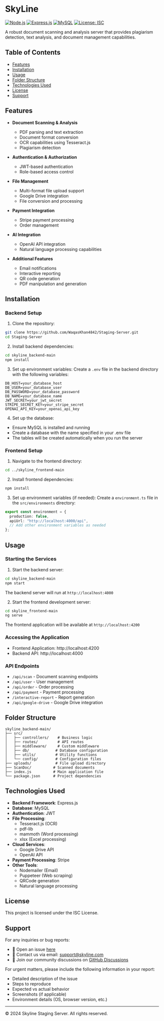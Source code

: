 # SkyLine

[![Node.js](https://img.shields.io/badge/Node.js-v18+-green.svg)](https://nodejs.org/)
[![Express.js](https://img.shields.io/badge/Express.js-v4.19.2-blue.svg)](https://expressjs.com/)
[![MySQL](https://img.shields.io/badge/MySQL-v8+-blue.svg)](https://www.mysql.com/)
[![License: ISC](https://img.shields.io/badge/License-ISC-yellow.svg)](https://opensource.org/licenses/ISC)

A robust document scanning and analysis server that provides plagiarism detection, text analysis, and document management capabilities.

## Table of Contents

- [Features](#features)
- [Installation](#installation)
- [Usage](#usage)
- [Folder Structure](#folder-structure)
- [Technologies Used](#technologies-used)
- [License](#license)
- [Support](#support)

## Features

- **Document Scanning & Analysis**
  - PDF parsing and text extraction
  - Document format conversion
  - OCR capabilities using Tesseract.js
  - Plagiarism detection
- **Authentication & Authorization**
  - JWT-based authentication
  - Role-based access control
- **File Management**
  - Multi-format file upload support
  - Google Drive integration
  - File conversion and processing
- **Payment Integration**
  - Stripe payment processing
  - Order management
- **AI Integration**

  - OpenAI API integration
  - Natural language processing capabilities

- **Additional Features**
  - Email notifications
  - Interactive reporting
  - QR code generation
  - PDF manipulation and generation

## Installation

### Backend Setup

1. Clone the repository:

```bash
git clone https://github.com/WaqasKhan4842/Staging-Server.git
cd Staging-Server
```

2. Install backend dependencies:

```bash
cd skyline_backend-main
npm install
```

3. Set up environment variables:
   Create a `.env` file in the backend directory with the following variables:

```env
DB_HOST=your_database_host
DB_USER=your_database_user
DB_PASSWORD=your_database_password
DB_NAME=your_database_name
JWT_SECRET=your_jwt_secret
STRIPE_SECRET_KEY=your_stripe_secret
OPENAI_API_KEY=your_openai_api_key
```

4. Set up the database:

- Ensure MySQL is installed and running
- Create a database with the name specified in your .env file
- The tables will be created automatically when you run the server

### Frontend Setup

1. Navigate to the frontend directory:

```bash
cd ../skyline_frontend-main
```

2. Install frontend dependencies:

```bash
npm install
```

3. Set up environment variables (if needed):
   Create a `environment.ts` file in the `src/environments` directory:

```typescript
export const environment = {
  production: false,
  apiUrl: "http://localhost:4000/api",
  // Add other environment variables as needed
};
```

## Usage

### Starting the Services

1. Start the backend server:

```bash
cd skyline_backend-main
npm start
```

The backend server will run at `http://localhost:4000`

2. Start the frontend development server:

```bash
cd skyline_frontend-main
ng serve
```

The frontend application will be available at `http://localhost:4200`

### Accessing the Application

- Frontend Application: http://localhost:4200
- Backend API: http://localhost:4000

### API Endpoints

- `/api/scan` - Document scanning endpoints
- `/api/user` - User management
- `/api/order` - Order processing
- `/api/payment` - Payment processing
- `/interactive-report` - Report generation
- `/api/google-drive` - Google Drive integration

## Folder Structure

```
skyline_backend-main/
├── src/
│   ├── controllers/    # Business logic
│   ├── routes/         # API routes
│   ├── middleware/     # Custom middleware
│   ├── db/            # Database configuration
│   ├── utils/         # Utility functions
│   └── config/        # Configuration files
├── uploads/           # File upload directory
├── ScanDoc/          # Scanned documents
├── index.js          # Main application file
└── package.json      # Project dependencies
```

## Technologies Used

- **Backend Framework**: Express.js
- **Database**: MySQL
- **Authentication**: JWT
- **File Processing**:
  - Tesseract.js (OCR)
  - pdf-lib
  - mammoth (Word processing)
  - xlsx (Excel processing)
- **Cloud Services**:
  - Google Drive API
  - OpenAI API
- **Payment Processing**: Stripe
- **Other Tools**:
  - Nodemailer (Email)
  - Puppeteer (Web scraping)
  - QRCode generation
  - Natural language processing

## License

This project is licensed under the ISC License.

## Support

For any inquiries or bug reports:

- 📝 Open an issue [here](https://github.com/WaqasKhan4842/Staging-Server/issues)
- 📧 Contact us via email: support@skyline.com
- 💬 Join our community discussions on [GitHub Discussions](https://github.com/WaqasKhan4842/Staging-Server/discussions)

For urgent matters, please include the following information in your report:

- Detailed description of the issue
- Steps to reproduce
- Expected vs actual behavior
- Screenshots (if applicable)
- Environment details (OS, browser version, etc.)

---

© 2024 Skyline Staging Server. All rights reserved.
